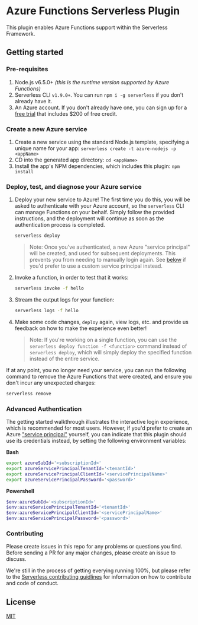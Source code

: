 # Azure Functions Serverless Plugin 

This plugin enables Azure Functions support within the Serverless Framework.

## Getting started

### Pre-requisites

1. Node.js v6.5.0+ *(this is the runtime version supported by Azure Functions)*
2. Serverless CLI `v1.9.0+`. You can run `npm i -g serverless` if you don't already have it.
3. An Azure account. If you don't already have one, you can sign up for a [free trial](https://azure.microsoft.com/en-us/free/) that includes $200 of free credit.

### Create a new Azure service

1. Create a new service using the standard Node.js template, specifying a unique name for your app: `serverless create -t azure-nodejs -p <appName>`
2. CD into the generated app directory: `cd <appName>`
3. Install the app's NPM dependencies, which includes this plugin: `npm install`

### Deploy, test, and diagnose your Azure service

1. Deploy your new service to Azure! The first time you do this, you will be asked to authenticate with your Azure account, so the `serverless` CLI can manage Functions on your behalf. Simply follow the provided instructions, and the deployment will continue as soon as the authentication process is completed.

    ```bash
    serverless deploy
    ```

    > Note: Once you've authenticated, a new Azure "service principal" will be created, and used for subsequent deployments. This prevents you from needing to manually login again. See [below](#advanced-authentication) if you'd prefer to use a custom service principal instead.

2. Invoke a function, in order to test that it works:

    ```bash
    serverless invoke -f hello
    ```

3. Stream the output logs for your function:

    ```bash
    serverless logs -f hello
    ```
 
4. Make some code changes, `deploy` again, view logs, etc. and provide us feedback on how to make the experience even better!

    > Note: If you're working on a single function, you can use the `serverless deploy function -f <function>` command instead of `serverless deploy`, which will simply deploy the specified function instead of the entire service.

If at any point, you no longer need your service, you can run the following command to remove the Azure Functions that were created, and ensure you don't incur any unexpected charges:

```bash
serverless remove
``` 

### Advanced Authentication

The getting started walkthrough illustrates the interactive login experience, which is recommended for most users. However, if you'd prefer to create an Azure ["service principal"](https://github.com/Azure/azure-sdk-for-node/blob/master/Documentation/Authentication.md#2-azure-cli) yourself, you can indicate that this plugin should use its credentials instead, by setting the following environment variables:

**Bash**
```bash
export azureSubId='<subscriptionId>'
export azureServicePrincipalTenantId='<tenantId>'
export azureServicePrincipalClientId='<servicePrincipalName>'
export azureServicePrincipalPassword='<password>'
```

**Powershell**
```powershell
$env:azureSubId='<subscriptionId>'
$env:azureServicePrincipalTenantId='<tenantId>'
$env:azureServicePrincipalClientId='<servicePrincipalName>'
$env:azureServicePrincipalPassword='<password>'
```

### Contributing

Please create issues in this repo for any problems or questions you find. Before sending a PR for any major changes, please create an issue to discuss.

We're still in the process of getting everying running 100%, but please refer to the [Serverless contributing guidlines](https://github.com/serverless/serverless/blob/master/CONTRIBUTING.md) for information on how to contribute and code of conduct.

## License

[MIT](LICENSE)
